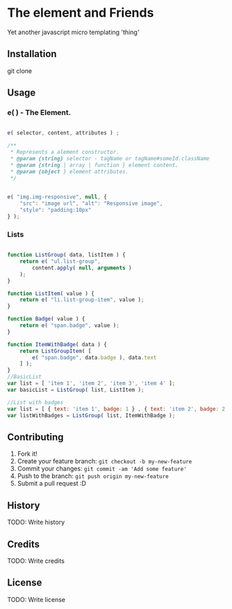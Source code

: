 # The element and Friends

Yet another javascript micro templating 'thing'

## Installation

git clone

## Usage
### e( ) -  The Element.

```javascript

e( selector, content, attributes ) ;

/**
 * Represents a alement constructor.
 * @param {string} selector - tagName or tagName#someId.className
 * @param {string | array | function } element content.
 * @param {object } element attributes.
 */
 

e( "img.img-responsive", null, {
    "src": "image url", "alt": "Responsive image",
    "style": "padding:10px"
} );

```


### Lists
```javascript

function ListGroup( data, listItem ) {
    return e( "ul.list-group",
        content.apply( null, arguments )
    );
}

function ListItem( value ) {
    return e( "li.list-group-item", value );
}

function Badge( value ) {
    return e( "span.badge", value );
}

function ItemWithBadge( data ) {
    return ListGroupItem( [
        e( "span.badge", data.badge ), data.text
    ] );
}
//BasicList
var list = [ 'item 1', 'item 2', 'item 3', 'item 4' ];
var basicList = ListGroup( list, ListItem );

//List with badges
var list = [ { text: 'item 1', badge: 1 } , { text: 'item 2', badge: 2 } ];
var listWithBadges = ListGroup( list, ItemWithBadge );
```

## Contributing

1. Fork it!
2. Create your feature branch: `git checkout -b my-new-feature`
3. Commit your changes: `git commit -am 'Add some feature'`
4. Push to the branch: `git push origin my-new-feature`
5. Submit a pull request :D

## History

TODO: Write history

## Credits

TODO: Write credits

## License

TODO: Write license
